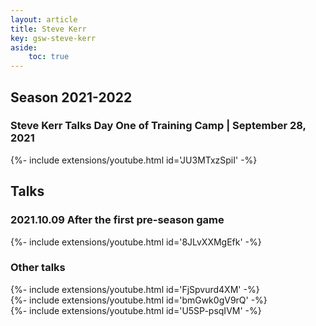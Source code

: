 ```yaml
---
layout: article
title: Steve Kerr
key: gsw-steve-kerr 
aside:
    toc: true
---
```


## Season 2021-2022

### Steve Kerr Talks Day One of Training Camp | September 28, 2021

<div>{%- include extensions/youtube.html id='JU3MTxzSpiI' -%}</div>

## Talks

### 2021.10.09 After the first pre-season game

<div>{%- include extensions/youtube.html id='8JLvXXMgEfk' -%}</div>

### Other talks

<div>{%- include extensions/youtube.html id='FjSpvurd4XM' -%}</div>

<div>{%- include extensions/youtube.html id='bmGwk0gV9rQ' -%}</div>

<div>{%- include extensions/youtube.html id='U5SP-psqIVM' -%}</div>

